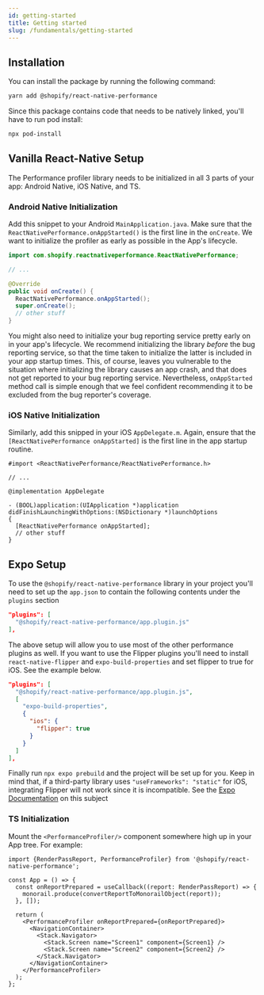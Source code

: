 ```yaml
---
id: getting-started
title: Getting started
slug: /fundamentals/getting-started
---
```


## Installation

You can install the package by running the following command:

```bash
yarn add @shopify/react-native-performance
```

Since this package contains code that needs to be natively linked, you'll have to run pod install:

```bash
npx pod-install
```

## Vanilla React-Native Setup

The Performance profiler library needs to be initialized in all 3 parts of your app: Android Native, iOS Native, and TS.

### Android Native Initialization <a name="Android-Native-Initialization"></a>

Add this snippet to your Android `MainApplication.java`. Make sure that the `ReactNativePerformance.onAppStarted()` is the first line in the `onCreate`. We want to initialize the profiler as early as possible in the App's lifecycle.

```java
import com.shopify.reactnativeperformance.ReactNativePerformance;

// ...

@Override
public void onCreate() {
  ReactNativePerformance.onAppStarted();
  super.onCreate();
  // other stuff
}
```

You might also need to initialize your bug reporting service pretty early on in your app's lifecycle. We recommend initializing the library _before_ the bug reporting service, so that the time taken to initialize the latter is included in your app startup times. This, of course, leaves you vulnerable to the situation where initializing the library causes an app crash, and that does not get reported to your bug reporting service. Nevertheless, `onAppStarted` method call is simple enough that we feel confident recommending it to be excluded from the bug reporter's coverage.

### iOS Native Initialization <a name="iOS-Native-Initialization"></a>

Similarly, add this snipped in your iOS `AppDelegate.m`. Again, ensure that the `[ReactNativePerformance onAppStarted]` is the first line in the app startup routine.

```objc
#import <ReactNativePerformance/ReactNativePerformance.h>

// ...

@implementation AppDelegate

- (BOOL)application:(UIApplication *)application didFinishLaunchingWithOptions:(NSDictionary *)launchOptions
{
  [ReactNativePerformance onAppStarted];
  // other stuff
}
```

## Expo Setup

To use the `@shopify/react-native-performance` library in your project you'll need to set up the `app.json` to contain the following contents under the `plugins` section

```json
"plugins": [
  "@shopify/react-native-performance/app.plugin.js"
],
```

The above setup will allow you to use most of the other performance plugins as well. If you want to use the Flipper plugins you'll need to install `react-native-flipper` and `expo-build-properties` and set flipper to true for iOS. See the example below.

```json
"plugins": [
  "@shopify/react-native-performance/app.plugin.js",
  [
    "expo-build-properties",
    {
      "ios": {
        "flipper": true
      }
    }
  ]
],
```

Finally run `npx expo prebuild` and the project will be set up for you. Keep in mind that, if a third-party library uses `"useFrameworks": "static"` for iOS, integrating Flipper will not work since it is incompatible. See the [Expo Documentation](https://docs.expo.dev/guides/using-flipper/#limitations) on this subject

### TS Initialization

Mount the `<PerformanceProfiler/>` component somewhere high up in your App tree. For example:

```tsx
import {RenderPassReport, PerformanceProfiler} from '@shopify/react-native-performance';

const App = () => {
  const onReportPrepared = useCallback((report: RenderPassReport) => {
    monorail.produce(convertReportToMonorailObject(report));
  }, []);

  return (
    <PerformanceProfiler onReportPrepared={onReportPrepared}>
      <NavigationContainer>
        <Stack.Navigator>
          <Stack.Screen name="Screen1" component={Screen1} />
          <Stack.Screen name="Screen2" component={Screen2} />
        </Stack.Navigator>
      </NavigationContainer>
    </PerformanceProfiler>
  );
};
```
